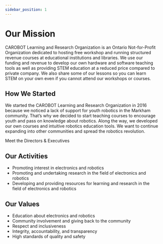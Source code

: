 ```yaml
---
sidebar_position: 1
---
```


# Our Mission

CAROBOT Learning and Research Organization is an Ontario Not-for-Profit Organization dedicated to hosting free workshop and running structured revenue courses at educational institutions and libraries. We use our funding and revenue to develop our own hardware and software teaching tools as well as providing STEM education at a reduced price compared to private company. We also share some of our lessons so you can learn STEM on your own even if you cannot attend our workshops or courses.

## How We Started

We started the CAROBOT Learning and Research Organization in 2016 because we noticed a lack of support for youth robotics in the Markham community. That’s why we decided to start teaching courses to encourage youth and pass on knowledge about robotics. Along the way, we developed our own courses and intuitive robotics education tools. We want to continue expanding into other communities and spread the robotics revolution.

Meet the Directors & Executives

<!-- add a link here to a snippet on the directors and executives
[Meet Directors & Executives] (anchor)
-->


## Our Activities
- Promoting interest in electronics and robotics
- Promoting and undertaking research in the field of electronics and robotics
- Developing and providing resources for learning and research in the field of electronics and robotics

## Our Values
- Education about electronics and robotics
- Community involvement and giving back to the community
- Respect and inclusiveness
- Integrity, accountability, and transparency
- High standards of quality and safety


<!-- ### What you'll need

- [Node.js](https://nodejs.org/en/download/) version 18.0 or above:
  - When installing Node.js, you are recommended to check all checkboxes related to dependencies. -->

<!-- ## Generate a new site

Generate a new Docusaurus site using the **classic template**.

The classic template will automatically be added to your project after you run the command:

```bash
npm init docusaurus@latest my-website classic
```

You can type this command into Command Prompt, Powershell, Terminal, or any other integrated terminal of your code editor.

The command also installs all necessary dependencies you need to run Docusaurus.

## Start your site

Run the development server:

```bash
cd my-website
npm run start
```

The `cd` command changes the directory you're working with. In order to work with your newly created Docusaurus site, you'll need to navigate the terminal there.

The `npm run start` command builds your website locally and serves it through a development server, ready for you to view at http://localhost:3000/.

Open `docs/intro.md` (this page) and edit some lines: the site **reloads automatically** and displays your changes.
 -->